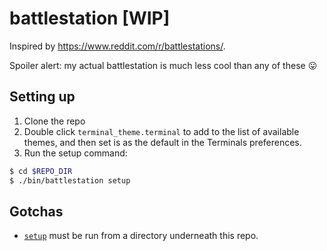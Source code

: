 # battlestation [WIP]

Inspired by https://www.reddit.com/r/battlestations/.

Spoiler alert: my actual battlestation is much less cool than any of these :stuck_out_tongue:

## Setting up

1. Clone the repo
2. Double click `terminal_theme.terminal` to add to the list of available themes, and then set is as the default in the Terminals preferences.
3. Run the setup command:
```bash
$ cd $REPO_DIR
$ ./bin/battlestation setup
```

## Gotchas

- [`setup`](bin/setup) must be run from a directory underneath this repo.
